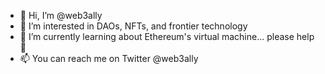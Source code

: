- 👋 Hi, I’m @web3ally
- 👀 I’m interested in DAOs, NFTs, and frontier technology
- 🌱 I’m currently learning about Ethereum's virtual machine... please help 🙏
- 📫 You can reach me on Twitter @web3ally

<!---
web3ally/web3ally is a ✨ special ✨ repository because its `README.md` (this file) appears on your GitHub profile.
You can click the Preview link to take a look at your changes.
--->
